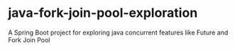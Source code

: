 # java-fork-join-pool-exploration
A Spring Boot project for exploring java concurrent features like Future and Fork Join Pool 
